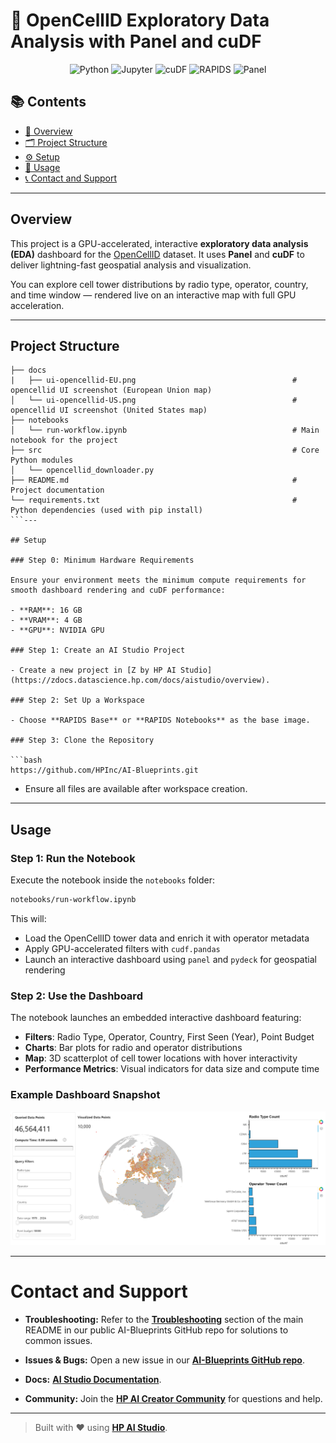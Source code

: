 # 📡 OpenCellID Exploratory Data Analysis with Panel and cuDF

<div align="center">

![Python](https://img.shields.io/badge/Python-3.10+-blue.svg?logo=python)
![Jupyter](https://img.shields.io/badge/Jupyter-supported-orange.svg?logo=jupyter)
![cuDF](https://img.shields.io/badge/cuDF-GPU%20accelerated-76B900.svg?logo=nvidia)
![RAPIDS](https://img.shields.io/badge/RAPIDS-ecosystem-orange.svg?logo=nvidia)
![Panel](https://img.shields.io/badge/Panel-dashboard-brightgreen.svg)

</div>

## 📚 Contents

- [🧠 Overview](#overview)
- [🗂 Project Structure](#project-structure)
- [⚙️ Setup](#setup)
- [🚀 Usage](#usage)
- [📞 Contact and Support](#contact-and-support)

---

## Overview

This project is a GPU-accelerated, interactive **exploratory data analysis (EDA)** dashboard for the [OpenCellID](https://www.opencellid.org/) dataset. It uses **Panel** and **cuDF** to deliver lightning-fast geospatial analysis and visualization.

You can explore cell tower distributions by radio type, operator, country, and time window — rendered live on an interactive map with full GPU acceleration.

---

## Project Structure

````
├── docs
|   ├── ui-opencellid-EU.png                                   # opencellid UI screenshot (European Union map)
│   └── ui-opencellid-US.png                                   # opencellid UI screenshot (United States map)
├── notebooks
│   └── run-workflow.ipynb                                     # Main notebook for the project
├── src                                                        # Core Python modules
│   └── opencellid_downloader.py
├── README.md                                                  # Project documentation
└── requirements.txt                                           # Python dependencies (used with pip install)
```---

## Setup

### Step 0: Minimum Hardware Requirements

Ensure your environment meets the minimum compute requirements for smooth dashboard rendering and cuDF performance:

- **RAM**: 16 GB
- **VRAM**: 4 GB
- **GPU**: NVIDIA GPU

### Step 1: Create an AI Studio Project

- Create a new project in [Z by HP AI Studio](https://zdocs.datascience.hp.com/docs/aistudio/overview).

### Step 2: Set Up a Workspace

- Choose **RAPIDS Base** or **RAPIDS Notebooks** as the base image.

### Step 3: Clone the Repository

```bash
https://github.com/HPInc/AI-Blueprints.git
````

- Ensure all files are available after workspace creation.

---

## Usage

### Step 1: Run the Notebook

Execute the notebook inside the `notebooks` folder:

```bash
notebooks/run-workflow.ipynb
```

This will:

- Load the OpenCellID tower data and enrich it with operator metadata
- Apply GPU-accelerated filters with `cudf.pandas`
- Launch an interactive dashboard using `panel` and `pydeck` for geospatial rendering

### Step 2: Use the Dashboard

The notebook launches an embedded interactive dashboard featuring:

- **Filters**: Radio Type, Operator, Country, First Seen (Year), Point Budget
- **Charts**: Bar plots for radio and operator distributions
- **Map**: 3D scatterplot of cell tower locations with hover interactivity
- **Performance Metrics**: Visual indicators for data size and compute time

### Example Dashboard Snapshot

![Opencellid Dashboard UI](docs/ui-opencellid-EU.png)

---

# Contact and Support

- **Troubleshooting:** Refer to the [**Troubleshooting**](https://github.com/HPInc/AI-Blueprints/tree/main?tab=readme-ov-file#troubleshooting) section of the main README in our public AI-Blueprints GitHub repo for solutions to common issues.

- **Issues & Bugs:** Open a new issue in our [**AI-Blueprints GitHub repo**](https://github.com/HPInc/AI-Blueprints).

- **Docs:** [**AI Studio Documentation**](https://zdocs.datascience.hp.com/docs/aistudio/overview).

- **Community:** Join the [**HP AI Creator Community**](https://community.datascience.hp.com/) for questions and help.

---

> Built with ❤️ using [**HP AI Studio**](https://hp.com/ai-studio).